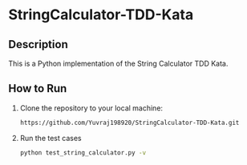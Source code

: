 # StringCalculator-TDD-Kata


## Description

This is a Python implementation of the String Calculator TDD Kata.

## How to Run

1. Clone the repository to your local machine:
   ```bash
   https://github.com/Yuvraj198920/StringCalculator-TDD-Kata.git

2. Run the test cases
   ```bash
   python test_string_calculator.py -v
